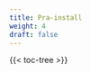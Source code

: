 ```yaml
---
title: Pra-install
weight: 4
draft: false
---
```

<!-- spellchecker-disable -->

{{< toc-tree >}}

<!-- spellchecker-enable -->
